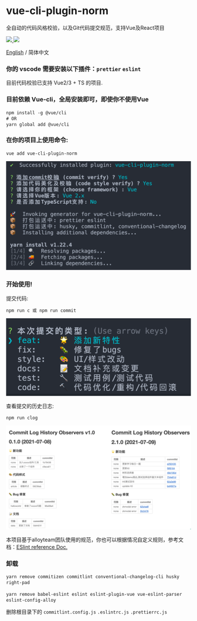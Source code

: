 # vue-cli-plugin-norm
全自动的代码风格校验，以及Git代码提交规范，支持Vue及React项目

  <a href="https://www.npmjs.org/package/vue-cli-plugin-norm">
    <img src="https://img.shields.io/npm/v/vue-cli-plugin-norm.svg">
  </a>

  <a href="https://npmcharts.com/compare/vue-cli-plugin-norm?minimal=true">
    <img src="http://img.shields.io/npm/dm/vue-cli-plugin-norm.svg">
  </a>

[English](./README.md) / 简体中文

### 你的 vscode 需要安装以下插件：`prettier` `eslint`

目前代码校验已支持 Vue2/3 + TS 的项目.

### 目前依赖 Vue-cli，全局安装即可，即使你不使用Vue
```
npm install -g @vue/cli
# OR
yarn global add @vue/cli
```

### 在你的项目上使用命令: 
```
vue add vue-cli-plugin-norm
```
![](./images/install.png)

### 开始使用!

提交代码: 
```
npm run c 或 npm run commit
``` 
![](./images/c.png)

查看提交的历史日志: 
```
npm run clog
```
![](./images/docs.png)

本项目基于alloyteam团队使用的规范，你也可以根据情况自定义规则，参考文档：[ESlint reference Doc.](https://alloyteam.github.io/eslint-config-alloy/?hideOff=1)

### 卸载

```
yarn remove commitizen commitlint conventional-changelog-cli husky right-pad

yarn remove babel-eslint eslint eslint-plugin-vue vue-eslint-parser eslint-config-alloy
```
删除根目录下的 `commitlint.config.js` `.eslintrc.js` `.prettierrc.js` 